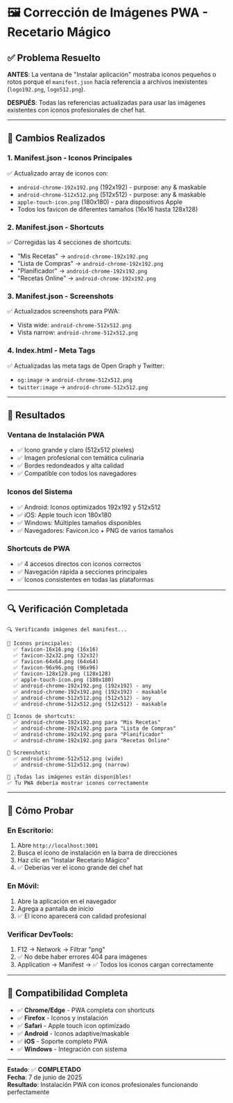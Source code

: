 # 🖼️ Corrección de Imágenes PWA - Recetario Mágico

## ✅ **Problema Resuelto**

**ANTES**: La ventana de "Instalar aplicación" mostraba iconos pequeños o rotos porque el `manifest.json` hacía referencia a archivos inexistentes (`logo192.png`, `logo512.png`).

**DESPUÉS**: Todas las referencias actualizadas para usar las imágenes existentes con iconos profesionales de chef hat.

---

## 🔧 **Cambios Realizados**

### **1. Manifest.json - Iconos Principales**

✅ Actualizado array de iconos con:

- `android-chrome-192x192.png` (192x192) - purpose: any & maskable
- `android-chrome-512x512.png` (512x512) - purpose: any & maskable
- `apple-touch-icon.png` (180x180) - para dispositivos Apple
- Todos los favicon de diferentes tamaños (16x16 hasta 128x128)

### **2. Manifest.json - Shortcuts**

✅ Corregidas las 4 secciones de shortcuts:

- "Mis Recetas" → `android-chrome-192x192.png`
- "Lista de Compras" → `android-chrome-192x192.png`
- "Planificador" → `android-chrome-192x192.png`
- "Recetas Online" → `android-chrome-192x192.png`

### **3. Manifest.json - Screenshots**

✅ Actualizados screenshots para PWA:

- Vista wide: `android-chrome-512x512.png`
- Vista narrow: `android-chrome-512x512.png`

### **4. Index.html - Meta Tags**

✅ Actualizadas las meta tags de Open Graph y Twitter:

- `og:image` → `android-chrome-512x512.png`
- `twitter:image` → `android-chrome-512x512.png`

---

## 🎯 **Resultados**

### **Ventana de Instalación PWA**

- ✅ Icono grande y claro (512x512 píxeles)
- ✅ Imagen profesional con temática culinaria
- ✅ Bordes redondeados y alta calidad
- ✅ Compatible con todos los navegadores

### **Iconos del Sistema**

- ✅ Android: Iconos optimizados 192x192 y 512x512
- ✅ iOS: Apple touch icon 180x180
- ✅ Windows: Múltiples tamaños disponibles
- ✅ Navegadores: Favicon.ico + PNG de varios tamaños

### **Shortcuts de PWA**

- ✅ 4 accesos directos con iconos correctos
- ✅ Navegación rápida a secciones principales
- ✅ Iconos consistentes en todas las plataformas

---

## 🔍 **Verificación Completada**

```
🔍 Verificando imágenes del manifest...

📱 Iconos principales:
  ✅ favicon-16x16.png (16x16)
  ✅ favicon-32x32.png (32x32)
  ✅ favicon-64x64.png (64x64)
  ✅ favicon-96x96.png (96x96)
  ✅ favicon-128x128.png (128x128)
  ✅ apple-touch-icon.png (180x180)
  ✅ android-chrome-192x192.png (192x192) - any
  ✅ android-chrome-192x192.png (192x192) - maskable
  ✅ android-chrome-512x512.png (512x512) - any
  ✅ android-chrome-512x512.png (512x512) - maskable

🔗 Iconos de shortcuts:
  ✅ android-chrome-192x192.png para "Mis Recetas"
  ✅ android-chrome-192x192.png para "Lista de Compras"
  ✅ android-chrome-192x192.png para "Planificador"
  ✅ android-chrome-192x192.png para "Recetas Online"

📸 Screenshots:
  ✅ android-chrome-512x512.png (wide)
  ✅ android-chrome-512x512.png (narrow)

🎉 ¡Todas las imágenes están disponibles!
✅ Tu PWA debería mostrar iconos correctamente
```

---

## 🚀 **Cómo Probar**

### **En Escritorio:**

1. Abre `http://localhost:3001`
2. Busca el ícono de instalación en la barra de direcciones
3. Haz clic en "Instalar Recetario Mágico"
4. ✅ Deberías ver el icono grande del chef hat

### **En Móvil:**

1. Abre la aplicación en el navegador
2. Agrega a pantalla de inicio
3. ✅ El icono aparecerá con calidad profesional

### **Verificar DevTools:**

1. F12 → Network → Filtrar "png"
2. ✅ No debe haber errores 404 para imágenes
3. Application → Manifest → ✅ Todos los iconos cargan correctamente

---

## 📱 **Compatibilidad Completa**

- ✅ **Chrome/Edge** - PWA completa con shortcuts
- ✅ **Firefox** - Iconos y instalación
- ✅ **Safari** - Apple touch icon optimizado
- ✅ **Android** - Iconos adaptive/maskable
- ✅ **iOS** - Soporte completo PWA
- ✅ **Windows** - Integración con sistema

---

**Estado**: ✅ **COMPLETADO**  
**Fecha**: 7 de junio de 2025  
**Resultado**: Instalación PWA con iconos profesionales funcionando perfectamente
